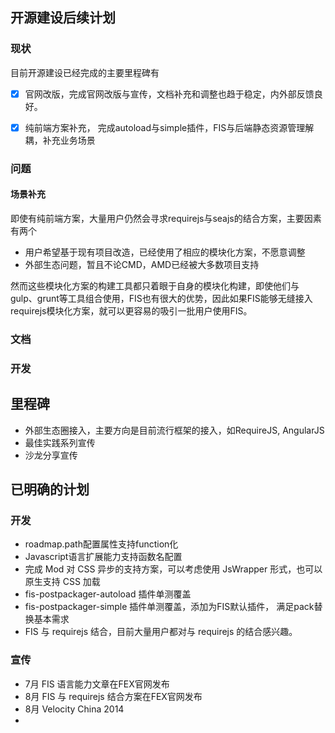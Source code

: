 ## 开源建设后续计划

### 现状

目前开源建设已经完成的主要里程碑有

- [X] 官网改版，完成官网改版与宣传，文档补充和调整也趋于稳定，内外部反馈良好。

- [X] 纯前端方案补充， 完成autoload与simple插件，FIS与后端静态资源管理解耦，补充业务场景

### 问题

#### 场景补充

即使有纯前端方案，大量用户仍然会寻求requirejs与seajs的结合方案，主要因素有两个

* 用户希望基于现有项目改造，已经使用了相应的模块化方案，不愿意调整
* 外部生态问题，暂且不论CMD，AMD已经被大多数项目支持

然而这些模块化方案的构建工具都只着眼于自身的模块化构建，即使他们与gulp、grunt等工具组合使用，FIS也有很大的优势，因此如果FIS能够无缝接入requirejs模块化方案，就可以更容易的吸引一批用户使用FIS。

### 文档

### 开发

## 里程碑

+ 外部生态圈接入，主要方向是目前流行框架的接入，如RequireJS, AngularJS
+ 最佳实践系列宣传
+ 沙龙分享宣传

## 已明确的计划

### 开发

* roadmap.path配置属性支持function化
* Javascript语言扩展能力支持函数名配置
* 完成 Mod 对 CSS 异步的支持方案，可以考虑使用 JsWrapper 形式，也可以原生支持 CSS 加载
* fis-postpackager-autoload 插件单测覆盖
* fis-postpackager-simple 插件单测覆盖，添加为FIS默认插件， 满足pack替换基本需求
* FIS 与 requirejs 结合，目前大量用户都对与 requirejs 的结合感兴趣。

### 宣传

* 7月 FIS 语言能力文章在FEX官网发布
* 8月 FIS 与 requirejs 结合方案在FEX官网发布
* 8月 Velocity China 2014
* 
